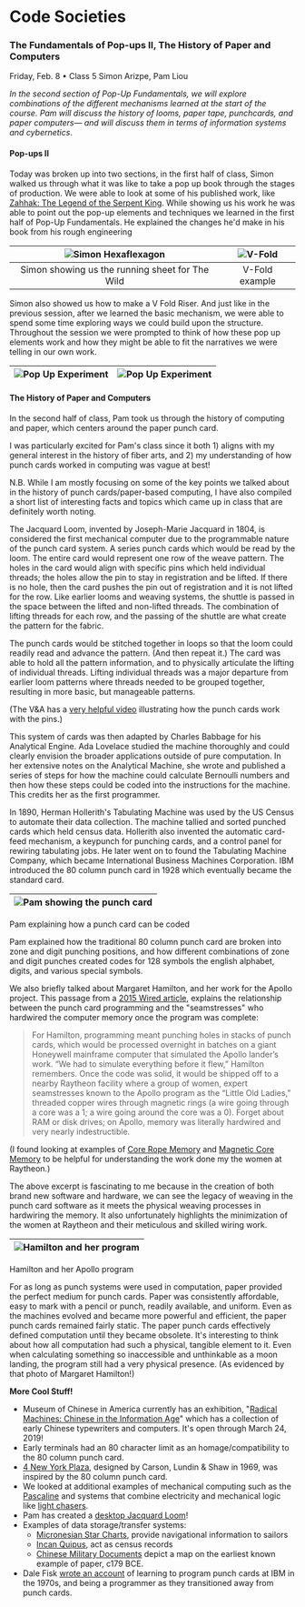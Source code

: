 # Code Societies 

###  The Fundamentals of Pop-ups II, The History of Paper and Computers

Friday, Feb. 8 • Class 5 
Simon Arizpe, Pam Liou


_In the second section of Pop-Up Fundamentals, we will explore combinations of the different mechanisms learned at the start of the course. Pam will discuss the history of looms, paper tape, punchcards, and paper computers— and will discuss them in terms of information systems and cybernetics_.


#### Pop-ups II

Today was broken up into two sections, in the first half of class, Simon walked us through what it was like to take a pop up book through the stages of production. We were able to look at some of his published work, like [Zahhak: The Legend of the Serpent King](http://www.simonarizpe.com/thelegendoftheserpentking/). While showing us his work he was able to point out the pop-up elements and techniques we learned in the first half of Pop-Up Fundamentals. He explained the changes he'd make in his book from his rough engineering


![Simon Hexaflexagon](images/simon_hexaflexagon.jpg) |  ![V-Fold](images/vfold.jpg)
:-----------------------------:|:-------------------------:
Simon showing us the running sheet for The Wild | V-Fold example


Simon also showed us how to make a V Fold Riser. And just like in the previous session, after we learned the basic mechanism, we were able to spend some time exploring ways we could build upon the structure. Throughout the session we were prompted to think of how these pop up elements work and how they might be able to fit the narratives we were telling in our own work.


![Pop Up Experiment](images/ex1.jpg) |  ![Pop Up Experiment](images/simon_vfold_riser.jpg)
:-----------------------------:|:-------------------------:


#### The History of Paper and Computers

In the second half of class, Pam took us through the history of computing and paper, which centers around the paper punch card. 

I was particularly excited for Pam's class since it both 1) aligns with my general interest in the history of fiber arts, and 2) my understanding of how punch cards worked in computing was vague at best! 

N.B. While I am mostly focusing on some of the key points we talked about in the history of punch cards/paper-based computing, I have also compiled a short list of interesting facts and topics which came up in class that are definitely worth noting.


The Jacquard Loom, invented by Joseph-Marie Jacquard in 1804, is considered the first mechanical computer due to the programmable nature of the punch card system. A series punch cards which would be read by the loom. The entire card would represent one row of the weave pattern. The holes in the card would align with specific pins which held individual threads; the holes allow the pin to stay in registration and be lifted. If there is no hole, then the card pushes the pin out of registration and it is not lifted for the row. Like earlier looms and weaving systems, the shuttle is passed in the space between the lifted and non-lifted threads. The combination of lifting threads for each row, and the passing of the shuttle are what create the pattern for the fabric.

The punch cards would be stitched together in loops so that the loom could readily read and advance the pattern. (And then repeat it.) The card was able to hold all the pattern information, and to physically articulate the lifting of individual threads. Lifting individual threads was a major departure from earlier loom patterns where threads needed to be grouped together, resulting in more basic, but manageable patterns. 

(The V&A has a [very helpful video](https://www.youtube.com/watch?v=K6NgMNvK52A) illustrating how the punch cards work with the pins.)

This system of cards was then adapted by Charles Babbage for his Analytical Engine. Ada Lovelace studied the machine thoroughly and could clearly envision the broader applications outside of pure computation. In her extensive notes on the Analytical Machine, she wrote and published a series of steps for how the machine could calculate Bernoulli numbers and then how these steps could be coded into the instructions for the machine. This credits her as the first programmer.

In 1890, Herman Hollerith's Tabulating Machine was used by the US Census to automate their data collection. The machine tallied and sorted punched cards which held census data. Hollerith also invented the automatic card-feed mechanism, a keypunch for punching cards, and a control panel for rewiring tabulating jobs. He later went on to found the Tabulating Machine Company, which became International Business Machines Corporation. IBM introduced the 80 column punch card in 1928 which eventually became the standard card.


![Pam showing the punch card](images/pam.jpg) | 
:-----------------------------: |
Pam explaining how a punch card can be coded

Pam explained how the traditional 80 column punch card are broken into zone and digit punching positions, and how different combinations of zone and digit punches created codes for 128 symbols the english alphabet, digits, and various special symbols. 

We also briefly talked about Margaret Hamilton, and her work for the Apollo project. This passage from a [2015 Wired article](https://www.wired.com/2015/10/margaret-hamilton-nasa-apollo/), explains the relationship between the punch card programming and the "seamstresses" who hardwired the computer memory once the program was complete:
>For Hamilton, programming meant punching holes in stacks of punch cards, which would be processed overnight in batches on a giant Honeywell mainframe computer that simulated the Apollo lander’s work. “We had to simulate everything before it flew,” Hamilton remembers. Once the code was solid, it would be shipped off to a nearby Raytheon facility where a group of women, expert seamstresses known to the Apollo program as the “Little Old Ladies,” threaded copper wires through magnetic rings (a wire going through a core was a 1; a wire going around the core was a 0). Forget about RAM or disk drives; on Apollo, memory was literally hardwired and very nearly indestructible.

(I found looking at examples of [Core Rope Memory](https://en.wikipedia.org/wiki/Core_rope_memory) and [Magnetic Core Memory](https://en.wikipedia.org/wiki/Magnetic-core_memory) to be helpful for understanding the work done my the women at Raytheon.)

The above excerpt is fascinating to me because in the creation of both brand new software and hardware, we can see the legacy of weaving in the punch card software as it meets the physical weaving processes in hardwiring the memory. It also unfortunately highlights the minimization of the women at Raytheon and their meticulous and skilled wiring work. 

![Hamilton and her program](images/hamilton.png) | 
:-----------------------------: |
Hamilton and her Apollo program


For as long as punch systems were used in computation, paper provided the perfect medium for punch cards. Paper was consistently affordable, easy to mark with a pencil or punch, readily available, and uniform. Even as the machines evolved and became more powerful and efficient, the paper punch cards remained fairly static. The paper punch cards effectively defined computation until they became obsolete. It's interesting to think about how all computation had such a physical, tangible element to it. Even when calculating something so inaccessible and unthinkable as a moon landing, the program still had a very physical presence. (As evidenced by that photo of Margaret Hamilton!) 




**More Cool Stuff!**
* Museum of Chinese in America currently has an exhibition, "[Radical Machines: Chinese in the Information Age](https://www.mocanyc.org/exhibitions/radical_machines)" which has a collection of early Chinese typewriters and computers. It's open through March 24, 2019!
* Early terminals had an 80 character limit as an homage/compatibility to the 80 column punch card.
* [4 New York Plaza](https://ephemeralnewyork.wordpress.com/tag/4-new-york-plaza/), designed by Carson, Lundin & Shaw in 1969, was inspired by the 80 column punch card.
* We looked at additional examples of mechanical computing such as the [Pascaline](https://www.britannica.com/technology/Pascaline) and systems that combine electricity and mechanical logic like [light chasers](https://www.youtube.com/watch?v=4LlN_kOmddg).
* Pam has created a [desktop Jacquard Loom](http://pamelaliou.com/doti.html)!
* Examples of data storage/transfer systems: 
  * [Micronesian Star Charts](https://www.nationalgeographic.org/media/micronesian-stick-chart/), provide navigational information to sailors
  * [Incan Quipus](https://www.atlasobscura.com/articles/khipus-inca-empire-harvard-university-colonialism), act as census records
  * [Chinese Military Documents](https://en.wikipedia.org/wiki/History_of_paper#Techniques) depict a map on the earliest known example of paper, c179 BCE.
* Dale Fisk [wrote an account](http://www.columbia.edu/cu/computinghistory/fisk.pdf) of learning to program punch cards at IBM in the 1970s, and being a programmer as they transitioned away from punch cards.
